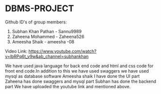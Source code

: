 # DBMS-PROJECT

Github ID's of group members:
1. Subhan Khan Pathan - Sannu9989
2. Zaheena Mohammed - Zaheena526
3. Ameesha Shaik - ameesha -08

Video Link:
https://www.youtube.com/watch?v=lbRPq6t_v9w&ab_channel=subhankhan


We have used java language for back end code and html and css code for front end code.In addition to this we have used swaggers
we have used mysql as database software
Ameesha shaik I have done the UI part 
Zaheena has done swaggers and mysql part
Subhan has done the backend part
We have uploaded the youtube link and mentioned above.
